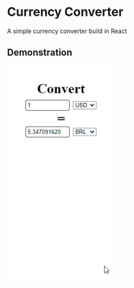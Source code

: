 # Currency Converter
A simple currency converter build in React

## Demonstration
![Demonstration](./public/currency-converter.gif)